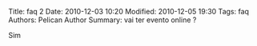 Title: faq 2
Date: 2010-12-03 10:20
Modified: 2010-12-05 19:30
Tags: faq
Authors: Pelican Author
Summary: vai ter evento online ?

Sim